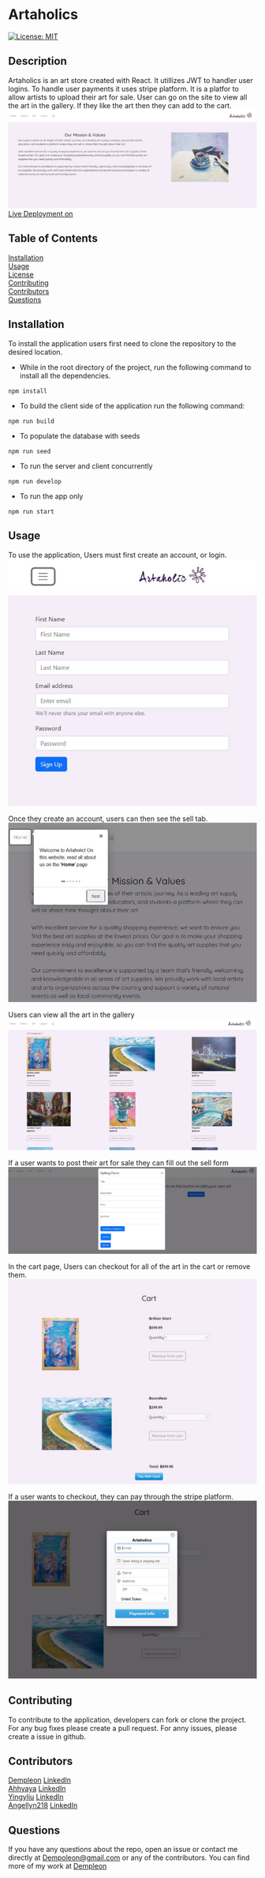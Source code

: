 
# Artaholics
[![License: MIT](https://img.shields.io/badge/License-MIT-yellow.svg)](https://opensource.org/licenses/MIT)

## Description <br>
Artaholics is an art store created with React. It utillizes JWT to handler user logins. To handle user payments it uses stripe platform. It is a platfor to allow artists to upload their art for sale. User can go on the site to view all the art in the gallery. If they like the art then they can add to the cart.
![home](./site_images/artaholics-home.JPG)
<br>
[Live Deployment on](https://artaholics.herokuapp.com)


## Table of Contents
[Installation](#Installation)<br>
[Usage](#Usage)<br>
[License](#Artaholics)<br>
[Contributing](#Contributing)<br>
[Contributors](#Contributors)<br>
[Questions](#Questions)<br>
    

## Installation
To install the application users first need to clone the repository to the desired location.
- While in the root directory of the project, run the following command to install all the dependencies.
```
npm install
```
- To build the client side of the application run the following command:
```
npm run build
```
- To populate the database with seeds
```
npm run seed
```
- To run the server and client concurrently
```
npm run develop
```
- To run the app only
```
npm run start
```
## Usage
To use the application, Users must first create an account, or login.
![login](./site_images/artaholics_signup.JPG)<br>

Once they create an account, users can then see the sell tab.
![intro](./site_images/artaholics%20intro.JPG)<br>

Users can view all the art in the gallery
![gallery](./site_images/artaholics-galarry.JPG)<br>

If a user wants to post their art for sale they can fill out the sell form
![sell](./site_images/artaholics%20sell.JPG)<br>

In the cart page, Users can checkout for all of the art in the cart or remove them.
![cart](./site_images/artaholics%20cart.JPG)<br>

If a user wants to checkout, they can pay through the stripe platform.
![stripe](./site_images/artaholics%20stripe.JPG)<br>



## Contributing
To contribute to the application, developers can fork or clone the project. For any bug fixes please create a pull request. For anny issues, please create a issue in github.

## Contributors
[Dempleon](https://github.com/Dempleon) [LinkedIn](https://www.linkedin.com/in/daryl-empleo/)<br>
[Ahhyaya](https://github.com/Ahhyaya) [LinkedIn](www.linkedin.com/in/gao-ruihan)<br>
[Yingyliu](https://github.com/yingyliu) [LinkedIn](https://www.linkedin.com/in/ying-ying-l-5865a4136/ )<br>
[Angellyn218](https://github.com/Angellyn218) [LinkedIn](https://www.linkedin.com/in/angel-cervantes-294449167/)<br>


## Questions
If you have any questions about the repo, open an issue or contact me directly at [Dempoleon@gmail.com](Dempoleon@gmail.com) or any of the contributors.
You can find more of my work at [Dempleon](https://github.com/Dempleon)


